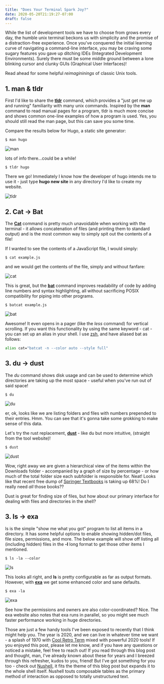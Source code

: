 ```yaml
---
title: "Does Your Terminal Spark Joy?"
date: 2020-05-20T21:19:27-07:00
draft: false
---
```


While the list of development tools we have to choose from grows every day, the
humble unix terminal beckons us with simplicity and the promise of a
distraction-free experience. Once you've conquered the initial learning curve
of navigating a command-line interface, you may be craving some sugary features
you gave up ditching IDEs (Integrated Development Environments). Surely there
must be some middle ground between a lone blinking cursor and clunky GUIs
(Graphical User Interfaces)!

Read ahead for some helpful *reimagininings* of classic Unix tools.

## 1. man & tldr
First I'd like to share the [**tldr**](https://tldr.sh/) command, which provides a "just get me up
and running" familiarity with many unix commands. Inspired by the **man**
command to read manual pages for a program, tldr is much more concise and shows
common one-line examples of how a program is used. Yes, you should still read
the man page, but this can save you some time. 

Compare the results below for Hugo, a static site generator:

```
$ man hugo
```

![man](/images/man-hugo.gif)

lots of info there...could be a while!

```
$ tldr hugo
```

There we go! Immediately I know how the developer of hugo intends me to use it -
just type **hugo new site** in any directory I'd like to create my website.

![tldr](/images/tldr-hugo.gif)


## 2. Cat -> Bat
The [**Cat**](http://man7.org/linux/man-pages/man1/cat.1.html) command is pretty much
unavoidable when working with the terminal - it allows concatenation of files
(and printing them to standard output) and is the most common way to simply
spit out the contents of a file! 

If I wanted to see the contents of a JavaScript file, I would simply:

```
$ cat example.js
```

and we would get the contents of the file, simply and without fanfare:

![cat](/images/cat.gif)

This is great, but the [**bat**](https://github.com/sharkdp/bat) command improves
readability of code by adding line numbers and syntax highlighting, all without
sacrificing POSIX compatibility for piping into other programs.

```
$ batcat example.js
```
![bat](/images/bat.gif)

Awesome! It even opens in a pager (like the *less* command) for vertical
scrolling. If you want this functionality by using the same keyword - cat - you
can set up an alias in your shell. I use [zsh](http://www.zsh.org/), and have
aliased bat as follows:

```bash
alias cat="batcat -n --color auto --style full"
```


## 3. du -> dust
The *du* command shows disk usage and can be used to determine which
directories are taking up the most space - useful when you've run out of said
space! 

```
$ du
```

![du](/images/du.gif)

er, ok, looks like we are listing folders and files with numbers prepended to
their entries. Hmm. You can see that it's gonna take some grokking to make sense of this
data.

Let's try the rust replacement, [**dust**](https://github.com/bootandy/dust) - like du but more intuitive, (straight from the
tool website)!

```
$ dust
```
![dust](/images/dust.gif)

Wow, right away we are given a hierarchical view of the items within the
Downloads folder - accompanied by a graph of size by percentage - or how much of
the total folder size each subfolder is responsible for. Neat! Looks like that
recent free dump of [Springer Textbooks](https://www.springer.com/us) is taking
up 68%! Do I really need *all* those books??

Dust is great for finding size of files, but how about our primary interface
for dealing with files and directories in the shell?


## 3. ls -> exa
ls is the simple "show me what you got" program to list all items in a
directory. It has some helpful options to enable showing hidden/dot files, file
sizes, permissions, and more. The below example will show off listing all
(including hidden) files in the **-l** long format to get those other items I
mentioned.

```
$ ls -la --color
```
![ls](/images/ls.gif)

This looks all right, and **ls** is pretty configurable as far as output formats.
However, with [**exa**](https://the.exa.website/) we get some enhanced color and
sane defaults.

```
$ exa -la
```
![exa](/images/exa.gif)

See how the permissions and owners are also color-coordinated? Nice. The exa
website also notes that exa runs in parallel, so you might see much faster
performance working in huge directories.

Those are just a few handy tools I've been exposed to recently that I think
might help you. The year is 2020, and we can live in whatever time we want -
a splash of 1970 with [Cool Retro
Term](https://github.com/Swordfish90/cool-retro-term) mixed with powerful 2020
tools! If you enjoyed this post, please let me know, and if you have any
questions or noticed a mistake, feel free to reach out! If you read through
this blog post and thought, man, I've already known about these for years and I
breezed through this refresher, kudos to you, friend! But I've got something
for you too - check out [Nushell](https://www.nushell.sh/), it fits the theme
of this blog post but expands it to the whole shell itself. Nushell touts
composable tables as the primary method of interaction as opposed to totally
unstructured text.
